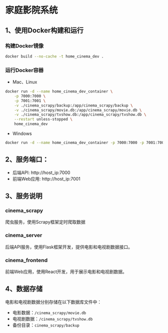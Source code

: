 # 家庭影院系统

## 1、使用Docker构建和运行

### 构建Docker镜像

```bash
docker build --no-cache -t home_cinema_dev .
```

### 运行Docker容器

- Mac、Linux
```bash
docker run -d --name home_cinema_dev_container \
    -p 7000:7000 \
    -p 7001:7001 \
    -v ./cinema_scrapy/backup:/app/cinema_scrapy/backup \
    -v ./cinema_scrapy/movie.db:/app/cinema_scrapy/movie.db \
    -v ./cinema_scrapy/tvshow.db:/app/cinema_scrapy/tvshow.db \
    --restart unless-stopped \
    home_cinema_dev
```

- Windows
```bash
docker run -d --name home_cinema_dev_container -p 7000:7000 -p 7001:7001 -v .\cinema_scrapy\backup:/app/cinema_scrapy/backup -v .\cinema_scrapy\movie.db:/app/cinema_scrapy/movie.db -v .\cinema_scrapy\tvshow.db:/app/cinema_scrapy/tvshow.db --restart unless-stopped home_cinema_dev
```

## 2、服务端口：
- 后端API: http://host_ip:7000
- 前端Web应用: http://host_ip:7001

## 3、服务说明

### cinema_scrapy

爬虫服务，使用Scrapy框架定时爬取数据

### cinema_server

后端API服务，使用Flask框架开发，提供电影和电视剧数据接口。

### cinema_frontend

前端Web应用，使用React开发，用于展示电影和电视剧数据。

## 4、数据存储

电影和电视剧数据分别存储在以下数据库文件中：
- 电影数据：`/cinema_scrapy/movie.db`
- 电视剧数据：`/cinema_scrapy/tvshow.db`
- 备份目录：`cinema_scrapy/backup`
